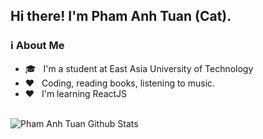 ## Hi there! I'm Pham Anh Tuan (Cat).

### ℹ️ About Me

- 🎓 &nbsp; I'm a student at East Asia University of Technology
- ❤️ &nbsp; Coding, reading books, listening to music.
- ❤️ &nbsp; I'm learning ReactJS

<br>

<img align="center" src="https://github-readme-stats.vercel.app/api?username=tuanpham5024&include_all_commits=true&count_private=true&show_icons=true&line_height=20&theme=gruvbox" alt="Pham Anh Tuan Github Stats">

</br>
